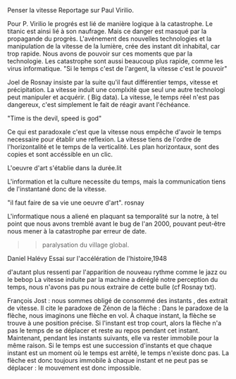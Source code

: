 Penser la vitesse
Reportage sur Paul Virilio. 

Pour P. Virilio le progrés est lié de manière logique à la catastrophe. Le titanic est ainsi lié à son naufrage. Mais ce danger est masqué par la propagande du progrès.
L'avénement des nouvelles technologies et la manipulation de la vitesse de la lumière, crée des instant dit inhabital, car trop rapide. Nous avons de pouvoir sur ces moments que par la technologie.
Les catastrophe sont aussi beaucoup plus rapide, comme les virus informatique. 
"Si le temps c'est de l'argent, la vitesse c'est le pouvoir"

Joel de Rosnay insiste par la suite qu'il faut différentier temps, vitesse et précipitation.
La vitesse induit une complxité que seul une autre technologi peut manipuler et acquérir. ( Big data). La vitesse, le temps réel n'est pas dangereux, c'est simplement le fait de réagir avant l'échéance. 

"Time is the devil, speed is god" 

Ce qui est paradoxale c'est que la vitesse nous empêche d'avoir le temps necessaire pour établir une reflexion. La vitesse tiens de l'ordre de l'horizontalité et le temps de la verticalité.
Les plan horizontaux, sont des copies et sont accéssible en un clic.

L'oeuvre d'art s'établie dans la durée.lit

L'information et la culture necessite du temps, mais la communication tiens de l'instantané donc de la vitesse.

"il faut faire de sa vie une oeuvre d'art". rosnay

L'informatique nous a aliené en plaquant sa temporalité sur la notre, à tel point que nous avons tremblé avant le bug de l'an 2000, pouvant peut-être nous mener à la catastrophe par erreur de date.
>>paralysation du village global.

Daniel Halévy
Essai sur l'accélération de l'histoire,1948

d'autant plus ressenti par l'apparition de nouveau rythme comme le jazz ou le bebop
La vitesse induite par la machine a déréglé notre perception du temps, nous n'avons pas pu nous extraire de cette bulle (cf Rosnay txt).

François Jost : 
nous sommes obligé de consommé des instants , des extrait de vitesse. Il cite le paradoxe de Zénon de la fléche : 
Dans le paradoxe de la flèche, nous imaginons une flèche en vol. À chaque instant, la flèche se trouve à une position précise. Si l'instant est trop court, alors la flèche n'a pas le temps de se déplacer et reste au repos pendant cet instant. Maintenant, pendant les instants suivants, elle va rester immobile pour la même raison. Si le temps est une succession d'instants et que chaque instant est un moment où le temps est arrêté, le temps n'existe donc pas. La flèche est donc toujours immobile à chaque instant et ne peut pas se déplacer : le mouvement est donc impossible.
